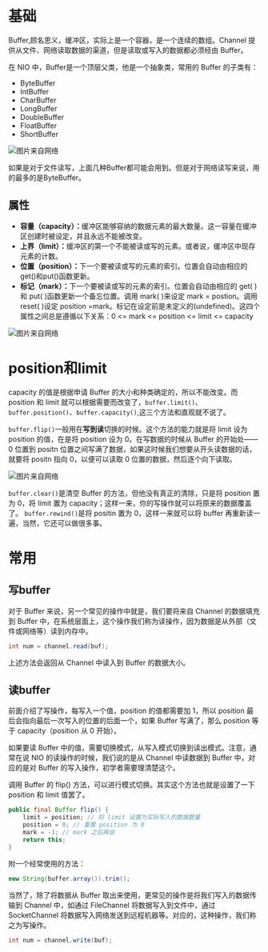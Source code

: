 # 基础

Buffer,顾名思义，缓冲区，实际上是一个容器，是一个连续的数组。Channel 提供从文件、网络读取数据的渠道，但是读取或写入的数据都必须经由 Buffer。

在 NIO 中，Buffer是一个顶层父类，他是一个抽象类，常用的 Buffer 的子类有：

- ByteBuffer
- IntBuffer
- CharBuffer
- LongBuffer
- DoubleBuffer
- FloatBuffer
- ShortBuffer

![图片来自网络](https://javadoop.com/blogimages/nio/6.png)

如果是对于文件读写，上面几种Buffer都可能会用到。但是对于网络读写来说，用的最多的是ByteBuffer。

## 属性

- <strong>容量（capacity）：</strong>缓冲区能够容纳的数据元素的最大数量。这一容量在缓冲区创建时被设定，并且永远不能被改变。
- <strong>上界（limit）：</strong>缓冲区的第一个不能被读或写的元素。或者说，缓冲区中现存元素的计数。
- <strong>位置（position）：</strong>下一个要被读或写的元素的索引。位置会自动由相应的get()和put()函数更新。
- <strong>标记（mark）：</strong>下一个要被读或写的元素的索引。位置会自动由相应的 get( )和 put( )函数更新一个备忘位置。调用 mark( )来设定 mark = postion。调用 reset( )设定 position =mark。标记在设定前是未定义的(undefined)。这四个属性之间总是遵循以下关系：0 <= mark <= position <= limit <= capacity 

![图片来自网络](https://javadoop.com/blogimages/nio/5.png)

# position和limit

capacity 的值是根据申请 Buffer 的大小和种类确定的，所以不能改变。而 position 和 limit 就可以根据需要而改变了，`buffer.limit()`、`buffer.position()`、`buffer.capacity()`,这三个方法和直观就不说了。

`buffer.flip()`一般用在<strong>写到读</strong>切换的时候。这个方法的能力就是将 limit 设为 position 的值，在是将 position 设为 0。在写数据的时候从 Buffer 的开始处——0 位置到 positn 位置之间写满了数据，如果这时候我们想要从开头读数据的话，就要将 positn 指向 0，以便可以读取 0 位置的数据，然后逐个向下读取。

![图片来自网络](https://javadoop.com/blogimages/nio/7.png)

`buffer.clear()`是清空 Buffer 的方法，但他没有真正的清除，只是将 position 置为 0，将 limit 置为 capacity；这样一来，你的写操作就可以将原来的数据覆盖了。
`buffer.rewind()`是将 positin 置为 0，这样一来就可以将 buffer 再重新读一遍，当然，它还可以做很多事。

# 常用

## 写buffer
对于 Buffer 来说，另一个常见的操作中就是，我们要将来自 Channel 的数据填充到 Buffer 中，在系统层面上，这个操作我们称为读操作，因为数据是从外部（文件或网络等）读到内存中。

```java
int num = channel.read(buf);
```

上述方法会返回从 Channel 中读入到 Buffer 的数据大小。

## 读buffer

前面介绍了写操作，每写入一个值，position 的值都需要加 1，所以 position 最后会指向最后一次写入的位置的后面一个，如果 Buffer 写满了，那么 position 等于 capacity（position 从 0 开始）。

如果要读 Buffer 中的值，需要切换模式，从写入模式切换到读出模式。注意，通常在说 NIO 的读操作的时候，我们说的是从 Channel 中读数据到 Buffer 中，对应的是对 Buffer 的写入操作，初学者需要理清楚这个。

调用 Buffer 的 flip() 方法，可以进行模式切换。其实这个方法也就是设置了一下 position 和 limit 值罢了。

```java
public final Buffer flip() {
    limit = position; // 将 limit 设置为实际写入的数据数量
    position = 0; // 重置 position 为 0
    mark = -1; // mark 之后再说
    return this;
}
```

附一个经常使用的方法：

```java
new String(buffer.array()).trim();
```

当然了，除了将数据从 Buffer 取出来使用，更常见的操作是将我们写入的数据传输到 Channel 中，如通过 FileChannel 将数据写入到文件中，通过 SocketChannel 将数据写入网络发送到远程机器等。对应的，这种操作，我们称之为写操作。

```java
int num = channel.write(buf);
```